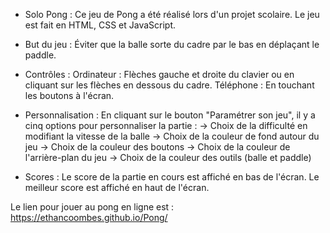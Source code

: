 - Solo Pong : 
Ce jeu de Pong a été réalisé lors d'un projet scolaire. Le jeu est fait en HTML, CSS et JavaScript.

- But du jeu : 
Éviter que la balle sorte du cadre par le bas en déplaçant le paddle.

- Contrôles : 
Ordinateur : Flèches gauche et droite du clavier ou en cliquant sur les flèches en dessous du cadre.
Téléphone : En touchant les boutons à l'écran.

- Personnalisation : 
En cliquant sur le bouton "Paramétrer son jeu", il y a cinq options pour personnaliser la partie :
-> Choix de la difficulté en modifiant la vitesse de la balle
-> Choix de la couleur de fond autour du jeu
-> Choix de la couleur des boutons
-> Choix de la couleur de l'arrière-plan du jeu
-> Choix de la couleur des outils (balle et paddle)

- Scores : 
Le score de la partie en cours est affiché en bas de l'écran.
Le meilleur score est affiché en haut de l'écran.

Le lien pour jouer au pong en ligne est : https://ethancoombes.github.io/Pong/
